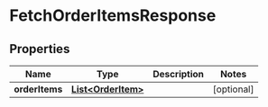 
# FetchOrderItemsResponse

## Properties
Name | Type | Description | Notes
------------ | ------------- | ------------- | -------------
**orderItems** | [**List&lt;OrderItem&gt;**](OrderItem.md) |  |  [optional]



